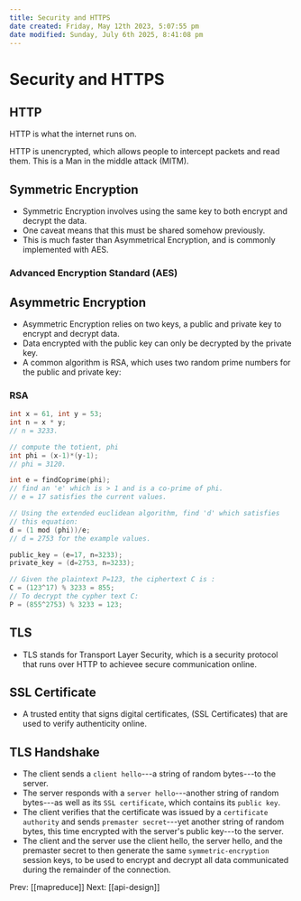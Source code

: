 ```yaml
---
title: Security and HTTPS
date created: Friday, May 12th 2023, 5:07:55 pm
date modified: Sunday, July 6th 2025, 8:41:08 pm
---
```


# Security and HTTPS

## HTTP

HTTP is what the internet runs on.

HTTP is unencrypted, which allows people to intercept packets and read
them. This is a Man in the middle attack (MITM).

## Symmetric Encryption

- Symmetric Encryption involves using the same key to both encrypt and
  decrypt the data.
- One caveat means that this must be shared somehow previously.
- This is much faster than Asymmetrical Encryption, and is commonly
  implemented with AES.

### Advanced Encryption Standard (AES)

## Asymmetric Encryption

- Asymmetric Encryption relies on two keys, a public and private key
  to encrypt and decrypt data.
- Data encrypted with the public key can only be decrypted by the
  private key.
- A common algorithm is RSA, which uses two random prime numbers for
  the public and private key:

### RSA

```cpp
int x = 61, int y = 53;
int n = x * y;
// n = 3233.

// compute the totient, phi
int phi = (x-1)*(y-1);
// phi = 3120.

int e = findCoprime(phi);
// find an 'e' which is > 1 and is a co-prime of phi.
// e = 17 satisfies the current values.

// Using the extended euclidean algorithm, find 'd' which satisfies
// this equation:
d = (1 mod (phi))/e;
// d = 2753 for the example values.

public_key = (e=17, n=3233);
private_key = (d=2753, n=3233);

// Given the plaintext P=123, the ciphertext C is :
C = (123^17) % 3233 = 855;
// To decrypt the cypher text C:
P = (855^2753) % 3233 = 123;
```

## TLS

- TLS stands for Transport Layer Security, which is a security
  protocol that runs over HTTP to achievee secure communication
  online.

## SSL Certificate

- A trusted entity that signs digital certificates, (SSL Certificates)
  that are used to verify authenticity online.

## TLS Handshake

- The client sends a `client hello`---a string of random bytes---to
  the server.
- The server responds with a `server hello`---another string of random
  bytes---as well as its `SSL certificate`, which contains its
  `public key`.
- The client verifies that the certificate was issued by a
  `certificate authority` and sends `premaster secret`---yet another
  string of random bytes, this time encrypted with the server\'s
  public key---to the server.
- The client and the server use the client hello, the server hello,
  and the premaster secret to then generate the same
  `symmetric-encryption` session keys, to be used to encrypt and
  decrypt all data communicated during the remainder of the
  connection.

Prev:  [[mapreduce]]
Next: [[api-design]]
